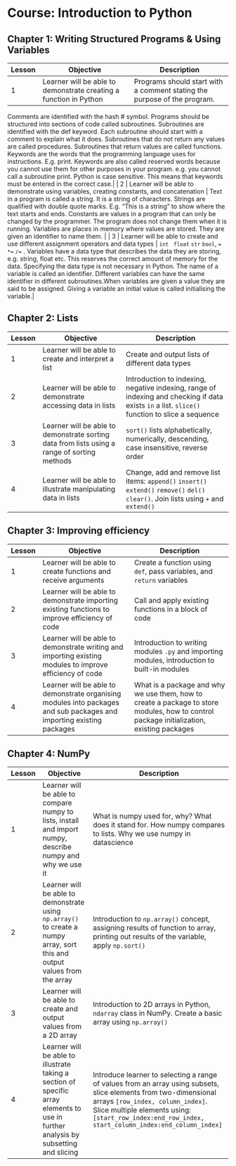 Course: Introduction to Python
================================

Chapter 1: Writing Structured Programs & Using Variables
-------------------------------------------------------

| Lesson | Objective | Description |
| --------------- | --------------- | --------------- |
|  1 | Learner will be able to demonstrate creating a function in Python | Programs should start with a comment stating the purpose of the program.
Comments are identified with the hash # symbol. Programs should be structured into sections of code called subroutines. Subroutines are identified with the def keyword. Each subroutine should start with a comment to explain what it does. Subroutines that do not return any values are called procedures. Subroutines that return values are called functions. Keywords are the words that the programming language uses for instructions. E.g. print. Keywords are also called reserved words because you cannot use them for other purposes in your program. e.g. you cannot call a subroutine print.
Python is case sensitive. This means that keywords must be entered in the correct case.|
| 2 | Learner will be able to demonstrate using variables, creating constants, and concatenation |  Text in a program is called a string. It is a string of characters.
Strings are qualified with double quote marks. E.g. “This is a string” to show where the text starts and ends.
Constants are values in a program that can only be changed by the programmer. The program does not change them when it is running.
Variables are places in memory where values are stored. They are given an identifier to name them. |
| 3 | Learner will be able to create and use different assignment operators and data types | `int`  ` float`  `str`  `bool`, `=` `*=` `/=` . Variables have a data type that describes the data they are storing, e.g. string, float etc. This reserves the correct amount of memory for the data. Specifying the data type is not necessary in Python. The name of a variable is called an identifier. Different variables can have the same identifier in different subroutines.When variables are given a value they are said to be assigned. Giving a variable an initial value is called initialising the variable.|


Chapter 2: Lists
-----------------------------------

| Lesson | Objective | Description |
| --------------- | --------------- | --------------- |
|  1 | Learner will be able to create and interpret a list | Create and output lists of different data types  |
| 2 | Learner will be able to demonstrate accessing data in lists | Introduction to indexing, negative indexing, range of indexing and checking if data exists `in` a list. `slice()` function to slice a sequence |
| 3 | Learner will be able to demonstrate sorting data from lists using a range of sorting methods | `sort()` lists alphabetically, numerically, descending, case insensitive, reverse order |
| 4 | Learner will be able to illustrate manipulating data in lists | Change, add and remove list items: `append()` `insert()` `extend()` `remove()` `del()` `clear()`. Join lists using `+` and `extend()`


Chapter 3: Improving efficiency 
------------------------------------------------

| Lesson | Objective | Description |
| --------------- | --------------- | --------------- |
|  1 | Learner will be able to create functions and receive arguments | Create a function using `def`, pass variables, and `return` variables |
| 2 | Learner will be able to demonstrate importing existing functions to improve efficiency of code | Call and apply existing functions in a block of code |
| 3 | Learner will be able to demonstrate writing and importing existing modules to improve efficiency of code | Introduction to writing modules `.py` and importing modules, introduction to built-in modules |
| 4 | Learner will be able to demonstrate organising modules into packages and sub packages and importing existing packages | What is a package and why we use them, how to create a package to store modules, how to control package initialization, existing packages



Chapter 4: NumPy
----------------------------------------------

| Lesson | Objective | Description |
| --------------- | --------------- | --------------- |
|  1 | Learner will be able to compare numpy to lists, install and import numpy, describe numpy and why we use it | What is numpy used for, why? What does it stand for. How numpy compares to lists. Why we use numpy in datascience |
| 2 | Learner will be able to demonstrate using `np.array()` to create a numpy array, sort this and output values from the array | Introduction to `np.array()` concept, assigning results of function to array, printing out results of the variable, apply `np.sort()` |
| 3 | Learner will be able to create and output values from a 2D array | Introduction to 2D arrays in Python, `ndarray` class in NumPy. Create a basic array using `np.array()` |
| 4 | Learner will be able to illustrate taking a section of specific array elements to use in further analysis by subsetting and slicing | Introduce learner to selecting a range of values from an array using subsets, slice elements from two-dimensional arrays `[row_index, column_index]`. Slice multiple elements using: `[start_row_index:end_row_index, start_column_index:end_column_index]`

